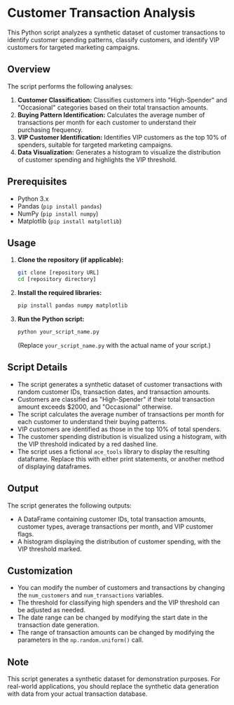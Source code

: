 # Customer Transaction Analysis

This Python script analyzes a synthetic dataset of customer transactions to identify customer spending patterns, classify customers, and identify VIP customers for targeted marketing campaigns.

## Overview

The script performs the following analyses:

1.  **Customer Classification:** Classifies customers into "High-Spender" and "Occasional" categories based on their total transaction amounts.
2.  **Buying Pattern Identification:** Calculates the average number of transactions per month for each customer to understand their purchasing frequency.
3.  **VIP Customer Identification:** Identifies VIP customers as the top 10% of spenders, suitable for targeted marketing campaigns.
4.  **Data Visualization:** Generates a histogram to visualize the distribution of customer spending and highlights the VIP threshold.


## Prerequisites

* Python 3.x
* Pandas (`pip install pandas`)
* NumPy (`pip install numpy`)
* Matplotlib (`pip install matplotlib`)


## Usage

1.  **Clone the repository (if applicable):**
    ```bash
    git clone [repository URL]
    cd [repository directory]
    ```
2.  **Install the required libraries:**
    ```bash
    pip install pandas numpy matplotlib
    ```
3.  **Run the Python script:**
    ```bash
    python your_script_name.py
    ```
    (Replace `your_script_name.py` with the actual name of your script.)

## Script Details

* The script generates a synthetic dataset of customer transactions with random customer IDs, transaction dates, and transaction amounts.
* Customers are classified as "High-Spender" if their total transaction amount exceeds $2000, and "Occasional" otherwise.
* The script calculates the average number of transactions per month for each customer to understand their buying patterns.
* VIP customers are identified as those in the top 10% of total spenders.
* The customer spending distribution is visualized using a histogram, with the VIP threshold indicated by a red dashed line.
* The script uses a fictional `ace_tools` library to display the resulting dataframe. Replace this with either print statements, or another method of displaying dataframes.

## Output

The script generates the following outputs:

* A DataFrame containing customer IDs, total transaction amounts, customer types, average transactions per month, and VIP customer flags.
* A histogram displaying the distribution of customer spending, with the VIP threshold marked.

## Customization

* You can modify the number of customers and transactions by changing the `num_customers` and `num_transactions` variables.
* The threshold for classifying high spenders and the VIP threshold can be adjusted as needed.
* The date range can be changed by modifying the start date in the transaction date generation.
* The range of transaction amounts can be changed by modifying the parameters in the `np.random.uniform()` call.

## Note

This script generates a synthetic dataset for demonstration purposes. For real-world applications, you should replace the synthetic data generation with data from your actual transaction database.